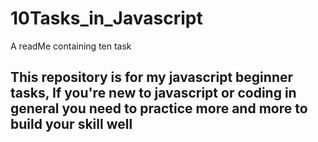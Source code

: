 # 10Tasks_in_Javascript
A readMe containing ten task


## This repository is for my javascript beginner tasks, If you're new to javascript or coding in general you  need to practice more and more to build your skill well
